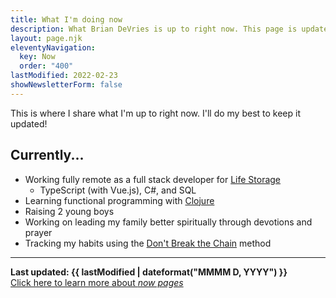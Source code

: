 ```yaml
---
title: What I'm doing now
description: What Brian DeVries is up to right now. This page is updated frequently so people can see the latest in my life.
layout: page.njk
eleventyNavigation:
  key: Now
  order: "400"
lastModified: 2022-02-23
showNewsletterForm: false
---
```


This is where I share what I'm up to right now. I'll do my best to keep it updated!

## Currently...

- Working fully remote as a full stack developer for [Life Storage](https://lifestorage.com)
  - TypeScript (with Vue.js), C#, and SQL
- Learning functional programming with [Clojure](https://clojure.org)
- Raising 2 young boys
- Working on leading my family better spiritually through devotions and prayer
- Tracking my habits using the [Don't Break the Chain](https://msbrown.net/chain/) method

---

**Last updated: {{ lastModified | dateformat("MMMM D, YYYY") }}**  
[Click here to learn more about _now pages_](https://nownownow.com/about)
